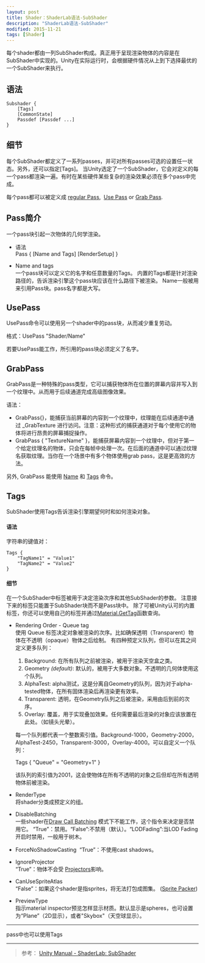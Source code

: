 ```yaml
---
layout: post
title: Shader：ShaderLab语法-SubShader
description: "ShaderLab语法-SubShader"
modified: 2015-11-21
tags: [Shader]
---
```


每个shader都由一列SubShader构成。真正用于呈现渲染物体的内容是在SubShader中实现的。Unity在实际运行时，会根据硬件情况从上到下选择最优的一个SubShader来执行。

## 语法

    Subshader { 
        [Tags] 
        [CommonState] 
        Passdef [Passdef ...] 
    }

## 细节
每个SubShader都定义了一系列passes，并可对所有passes可选的设置任一状态。另外，还可以指定[Tags]。
当Unity选定了一个SubShader，它会对定义的每一个pass都渲染一遍。有时在某些硬件某些复杂的渲染效果必须在多个pass中完成。

每个pass都可以被定义成 [regular Pass](http://docs.unity3d.com/Manual/SL-Pass.html),  [Use Pass](http://docs.unity3d.com/Manual/SL-UsePass.html) or [Grab Pass](http://docs.unity3d.com/Manual/SL-GrabPass.html).


## Pass简介
一个pass块引起一次物体的几何学渲染。

- 语法        
    Pass { [Name and Tags] [RenderSetup] }
    
- Name and tags      
一个pass块可以定义它的名字和任意数量的Tags。
内置的Tags都是针对渲染路径的，告诉渲染引擎这个pass块应该在什么路径下被渲染。
Name一般被用来引用Pass块。pass名字都是大写。

## UsePass
UsePass命令可以使用另一个shader中的pass块，从而减少重复劳动。

格式：UsePass "Shader/Name"

若要UsePass能工作，所引用的pass块必须定义了名字。

## GrabPass
GrabPass是一种特殊的pass类型，它可以捕获物体所在位置的屏幕内容并写入到一个纹理中。从而用于后续通道完成高级图像效果。

语法： 

- GrabPass{}，能捕获当前屏幕的内容到一个纹理中，纹理能在后续通道中通过 _GrabTexture 进行访问。注意：这种形式的捕获通道对于每个使用它的物体将进行昂贵的屏幕捕捉操作。
- GrabPass { "TextureName" }，能捕获屏幕内容到一个纹理中，但对于第一个给定纹理名的物体，只会在每帧中处理一次。在后面的通道中可以通过纹理名获取纹理。当你在一个场景中有多个物体使用grab pass，这是更高效的方法。

另外, GrabPass 能使用 [Name](http://docs.unity3d.com/Manual/SL-Name.html) 和 [Tags](http://docs.unity3d.com/Manual/SL-PassTags.html) 命令。


## Tags
SubShader使用Tags告诉渲染引擎期望何时和如何渲染对象。

#### 语法    
字符串的键值对：

    Tags { 
        "TagName1" = "Value1" 
        "TagName2" = "Value2" 
    }

#### 细节    
在一个SubShader中标签被用于决定渲染次序和其他SubShader的参数。
注意接下来的标签只能置于SubShader块而不是Pass块中。
除了可被Unity认可的内置标签，你还可以使用自己的标签并通过[Material.GetTag](http://docs.unity3d.com/ScriptReference/Material.GetTag.html)函数查询。
  
- Rendering Order - Queue tag    
    使用 Queue 标签决定对象被渲染的次序。比如确保透明（Transparent）物体在不透明（opaque）物体之后绘制。
    有四种预定义队列，但可以在其之间定义更多队列：
    
    1. Background: 在所有队列之前被渲染，被用于渲染天空盒之类。
    2. Geometry *(default)*: 默认的，被用于大多数对象。不透明的几何体使用这个队列。
    3. AlphaTest: alpha测试，这是分离自Geometry的队列，因为对于alpha-tested物体，在所有固体渲染后再渲染更有效率。
    4. Transparent: 透明，在Geometry队列之后被渲染，采用由后到前的次序。
    5. Overlay: 覆盖，用于实现叠加效果。任何需要最后渲染的对象应该放置在此处。（如镜头光晕）。 
    
    每一个队列都代表一个整数索引值。Background-1000，Geometry-2000，AlphaTest-2450，Transparent-3000，Overlay-4000。可以自定义一个队列：
    
    Tags { "Queue" = "Geometry+1" }

    该队列的索引值为2001，这会使物体在所有不透明的对象之后但却在所有透明物体前被渲染。

- RenderType    
    将shader分类成预定义的组。

- DisableBatching   
    一些shader在[Draw Call Batching](http://docs.unity3d.com/Manual/DrawCallBatching.html) 模式下不能工作，这个指令来决定是否禁用它。
    “True”：禁用。“False”:不禁用（默认）。“LODFading”:当LOD Fading开启时禁用，一般用于树木。

- ForceNoShadowCasting  
    “True”：不使用cast shadows。

- IgnoreProjector   
    “True”：物体不会受 [Projectors](http://docs.unity3d.com/Manual/class-Projector.html)影响。

- CanUseSpriteAtlas     
    “False”：如果这个shader是指sprites，将无法打包成图集。 ([Sprite Packer](http://docs.unity3d.com/Manual/SpritePacker.html))

- PreviewType   
    指示material inspector预览怎样显示材质。默认显示是spheres，也可设置为“Plane”（2D显示），或者"Skybox"（天空球显示）。

---
pass中也可以使用Tags

---
> 参考：
[Unity Manual - ShaderLab: SubShader](http://docs.unity3d.com/Manual/SL-SubShader.html)
